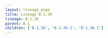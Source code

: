 ```yaml
---
layout: lineage_page
title: Lineage B.1.36
lineage: B.1.36
parent: B.1
children: ['B.1.36', 'B.1.36.1', 'B.1.36.2']
---
```

